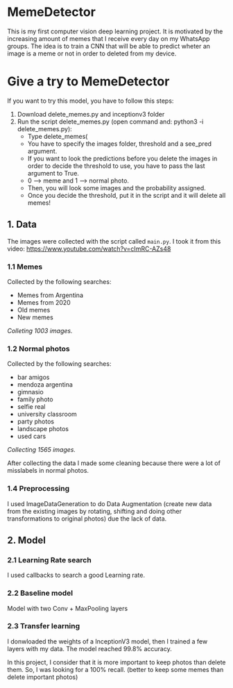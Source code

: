 # MemeDetector
This is my first computer vision deep learning project. It is motivated by the increasing amount of memes that I receive every day on my WhatsApp groups.
The idea is to train a CNN that will be able to predict wheter an image is a meme or not in order to deleted from my device.

# Give a try to MemeDetector
If you want to try this model, you have to follow this steps:
1. Download delete_memes.py and inceptionv3 folder
2. Run the script delete_memes.py (open command and: python3 -i delete_memes.py):
     - Type delete_memes(
     - You have to specify the images folder, threshold and a see_pred argument.
     - If you want to look the predictions before you delete the images in order to decide the threshold to use, you have to pass the last argument to True.
     - 0 --> meme and 1 --> normal photo.
     - Then, you will look some images and the probability assigned. 
     - Once you decide the threshold, put it in the script and it will delete all memes!

## 1. Data
The images were collected with the script called ```main.py```. I took it from this video: https://www.youtube.com/watch?v=cImRC-AZs48

### 1.1 Memes
Collected by the following searches:
- Memes from Argentina
- Memes from 2020
- Old memes
- New memes

*Colleting 1003 images.*

### 1.2 Normal photos
Collected by the following searches:
- bar amigos
- mendoza argentina
- gimnasio
- family photo
- selfie real
- university classroom
- party photos
- landscape photos
- used cars

*Collecting 1565 images.*

After collecting the data I made some cleaning because there were a lot of misslabels in normal photos.

### 1.4 Preprocessing
I used ImageDataGeneration to do Data Augmentation (create new data from the existing images by rotating, shifting and doing other transformations to original photos) due the lack of data.

## 2. Model
### 2.1 Learning Rate search
I used callbacks to search a good Learning rate.

### 2.2 Baseline model
Model with two Conv + MaxPooling layers

### 2.3 Transfer learning
I donwloaded the weights of a InceptionV3 model, then I trained a few layers with my data.
The model reached 99.8% accuracy.

In this project, I consider that it is more important to keep photos than delete them. So, I was looking for a 100% recall. (better to keep some memes than delete important photos)
